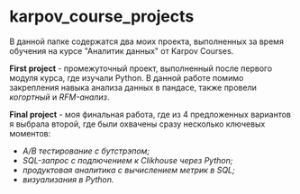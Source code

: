 # karpov_course_projects

В данной папке содержатся два моих проекта, выполненных за время обучения на курсе "Аналитик данных" от Karpov Courses.

**First project** - промежуточный проект, выполненный после первого модуля курса, где изучали Python. 
В данной работе помимо закрепления навыка анализа данных в пандасе, также провели *когортный* и *RFM-анализ*. 

**Final project** - моя финальная работа, где из 4 предложенных вариантов я выбрала второй, где были охвачены сразу несколько ключевых моментов:
+ *A/B тестирование с бутстрэпом;*
+ *SQL-запрос c подлючением к Clikhouse через Python;*
+ *продуктовая аналитика с вычислением метрик в SQL;*
+ *визуализания в Python.*

